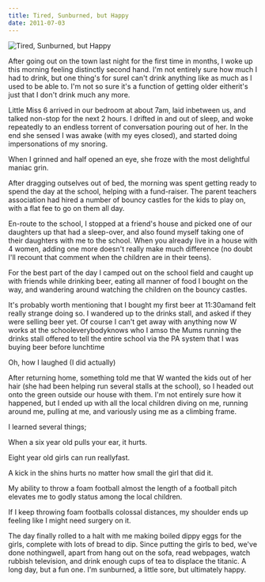 ```yaml
---
title: Tired, Sunburned, but Happy
date: 2011-07-03
---
```


![Tired, Sunburned, but Happy](https://source.unsplash.com/7QCBakMyDCE/1600x900)

After going out on the town last night for the first time in months, I woke up this morning feeling distinctly second hand. I'm not entirely sure how much I had to drink, but one thing's for sureI can't drink anything like as much as I used to be able to. I'm not so sure it's a function of getting older eitherit's just that I don't drink much any more.

Little Miss 6 arrived in our bedroom at about 7am, laid inbetween us, and talked non-stop for the next 2 hours. I drifted in and out of sleep, and woke repeatedly to an endless torrent of conversation pouring out of her. In the end she sensed I was awake (with my eyes closed), and started doing impersonations of my snoring.

When I grinned and half opened an eye, she froze with the most delightful maniac grin.

After dragging outselves out of bed, the morning was spent getting ready to spend the day at the school, helping with a fund-raiser. The parent teachers association had hired a number of bouncy castles for the kids to play on, with a flat fee to go on them all day.

En-route to the school, I stopped at a friend's house and picked one of our daughters up that had a sleep-over, and also found myself taking one of their daughters with me to the school. When you already live in a house with 4 women, adding one more doesn't really make much difference (no doubt I'll recount that comment when the children are in their teens).

For the best part of the day I camped out on the school field and caught up with friends while drinking beer, eating all manner of food I bought on the way, and wandering around watching the children on the bouncy castles.

It's probably worth mentioning that I bought my first beer at 11:30amand felt really strange doing so. I wandered up to the drinks stall, and asked if they were selling beer yet. Of course I can't get away with anything now W works at the schooleverybodyknows who I amso the Mums running the drinks stall offered to tell the entire school via the PA system that I was buying beer before lunchtime

Oh, how I laughed (I did actually)

After returning home, something told me that W wanted the kids out of her hair (she had been helping run several stalls at the school), so I headed out onto the green outside our house with them. I'm not entirely sure how it happened, but I ended up with all the local children diving on me, running around me, pulling at me, and variously using me as a climbing frame.

I learned several things;

When a six year old pulls your ear, it hurts.

Eight year old girls can run reallyfast.

A kick in the shins hurts no matter how small the girl that did it.

My ability to throw a foam football almost the length of a football pitch elevates me to godly status among the local children.

If I keep throwing foam footballs colossal distances, my shoulder ends up feeling like I might need surgery on it.

The day finally rolled to a halt with me making boiled dippy eggs for the girls, complete with lots of bread to dip. Since putting the girls to bed, we've done nothingwell, apart from hang out on the sofa, read webpages, watch rubbish television, and drink enough cups of tea to displace the titanic. A long day, but a fun one. I'm sunburned, a little sore, but ultimately happy.